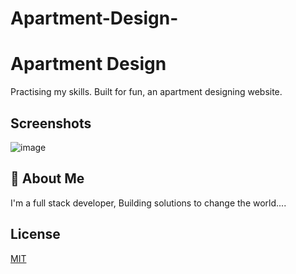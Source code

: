# Apartment-Design-


# Apartment Design

Practising my skills. Built for fun, an apartment designing website. 
## Screenshots
![image](https://user-images.githubusercontent.com/40554384/151556408-fe5275af-b8c5-4d47-b696-80455534c1e0.png)

## 🚀 About Me
I'm a full stack developer, Building solutions to change the world....


## License

[MIT](https://choosealicense.com/licenses/mit/)

